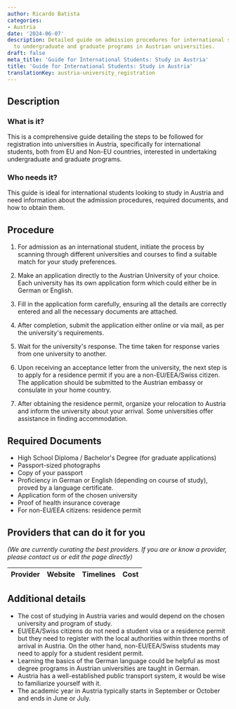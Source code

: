 ```yaml
---
author: Ricardo Batista
categories:
- Austria
date: '2024-06-07'
description: Detailed guide on admission procedures for international students applying
  to undergraduate and graduate programs in Austrian universities.
draft: false
meta_title: 'Guide for International Students: Study in Austria'
title: 'Guide for International Students: Study in Austria'
translationKey: austria-university_registration
---
```





## Description
### What is it?
This is a comprehensive guide detailing the steps to be followed for registration into universities in Austria, specifically for international students, both from EU and Non-EU countries, interested in undertaking undergraduate and graduate programs.

### Who needs it?
This guide is ideal for international students looking to study in Austria and need information about the admission procedures, required documents, and how to obtain them.

## Procedure

1. For admission as an international student, initiate the process by scanning through different universities and courses to find a suitable match for your study preferences.

2. Make an application directly to the Austrian University of your choice. Each university has its own application form which could either be in German or English.

3. Fill in the application form carefully, ensuring all the details are correctly entered and all the necessary documents are attached.

4. After completion, submit the application either online or via mail, as per the university's requirements.

5. Wait for the university's response. The time taken for response varies from one university to another. 

6. Upon receiving an acceptance letter from the university, the next step is to apply for a residence permit if you are a non-EU/EEA/Swiss citizen. The application should be submitted to the Austrian embassy or consulate in your home country.

7. After obtaining the residence permit, organize your relocation to Austria and inform the university about your arrival. Some universities offer assistance in finding accommodation.

## Required Documents

- High School Diploma / Bachelor's Degree (for graduate applications)
- Passport-sized photographs
- Copy of your passport
- Proficiency in German or English (depending on course of study), proved by a language certificate.
- Application form of the chosen university
- Proof of health insurance coverage 
- For non-EU/EEA citizens: residence permit 

## Providers that can do it for you

_(We are currently curating the best providers. If you are or know a provider, please contact us or edit the page directly)_

| Provider        |     Website     |     Timelines    |       Cost      |
| --------------- | --------------- |  :-------------: | :-------------: |

## Additional details
- The cost of studying in Austria varies and would depend on the chosen university and program of study.
- EU/EEA/Swiss citizens do not need a student visa or a residence permit but they need to register with the local authorities within three months of arrival in Austria. On the other hand, non-EU/EEA/Swiss students may need to apply for a student resident permit.
- Learning the basics of the German language could be helpful as most degree programs in Austrian universities are taught in German.
- Austria has a well-established public transport system, it would be wise to familiarize yourself with it.
- The academic year in Austria typically starts in September or October and ends in June or July.